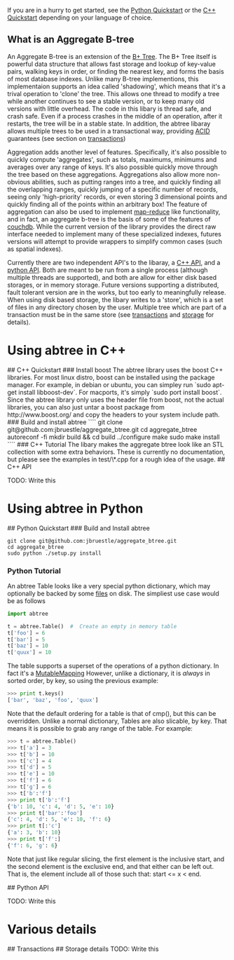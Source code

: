 

If you are in a hurry to get started, see the [Python Quickstart](#python_quickstart) or the [C++ Quickstart](#cpp_quickstart) depending on your language of choice.

## What is an Aggregate B-tree
An Aggregate B-tree is an extension of the [B+ Tree](http://en.wikipedia.org/wiki/B%2B_tree).  The B+ Tree itself is powerful data structure that allows fast storage and lookup of key-value pairs, walking keys in order, or finding the nearest key, and forms the basis of most database indexes.  Unlike many B-tree implementions, this implementaion supports an idea called 'shadowing', which means that it's a trival operation to 'clone' the tree.  This allows one thread to modify a tree while another continues to see a stable version, or to keep many old versions with little overhead.  The code in this libary is thread safe, and crash safe.  Even if a process crashes in the middle of an operation, after it restarts, the tree will be in a stable state.  In addition, the abtree libaray allows multiple trees to be used in a transactional way, providing [ACID](http://en.wikipedia.org/wiki/ACID) guarantees (see section on [transactions](#transactions))

Aggregation adds another level of features.  Specifically, it's also possible to quickly compute 'aggregates', such as totals, maximums, minimums and averages over any range of keys.  It's also possible quickly move through the tree based on these aggregations.  Aggregations also allow more non-obvious abilities, such as putting ranges into a tree, and quickly finding all the overlapping ranges, quickly jumping of a specific number of records, seeing only 'high-priority' records, or even storing 3 dimensional points and quickly finding all of the points within an arbitrary box!  The feature of aggregation can also be used to implement [map-reduce](http://en.wikipedia.org/wiki/MapReduce) like functionality, and in fact, an aggregate b-tree is the basis of some of the features of [couchdb](http://couchdb.apache.org/).  While the current version of the library provides the direct raw interface needed to implement many of these specialized indexes, futures versions will attempt to provide wrappers to simplify common cases (such as spatial indexes).

Currently there are two independent API's to the libaray, a [C++ API](#cpp_api), and a [python API](#python_api).  Both are meant to be run from a single process (although multiple threads are supported), and both are allow for either disk based storages, or in memory storage.  Future versions supporting a distributed, fault tolerant version are in the works, but too early to meaningfully release.  When using disk based storage, the libary writes to a 'store', which is a set of files in any directory chosen by the user.  Multiple tree which are part of a transaction must be in the same store (see [transactions](#transactions) and [storage](#storage) for details).

# Using abtree in C++
<a name = "cpp_quickstart">
## C++ Quickstart
### Install boost
The abtree library uses the boost C++ libraries.  For most linux distro, boost can be installed using the package manager.  For example, in debian or ubuntu, you can simpley run `sudo apt-get install libboost-dev`.  For macports, it's simply `sudo port install boost`.  Since the abtree library only uses the header file from boost, not the actual libraries, you can also just untar a boost package from http://www.boost.org/ and copy the headers to your system include path.  
### Build and install abtree
````
git clone git@github.com:jbruestle/aggregate_btree.git
cd aggregate_btree
autoreconf -fi
mkdir build && cd build
../configure
make
sudo make install
````
### C++ Tutorial
The libary makes the aggregate btree look like an STL collection with some extra behaviors.  These is currently no documentation, but please see the examples in test/\*.cpp for a rough idea of the usage.

<a name = "cpp_api">
## C++ API

TODO: Write this

# Using abtree in Python
<a name = "python_quickstart">
## Python Quickstart
### Build and Install abtree

````
git clone git@github.com:jbruestle/aggregate_btree.git
cd aggregate_btree
sudo python ./setup.py install
````

### Python Tutorial

An abtree Table looks like a very special python dictionary, which may optionally be backed by some [files](#storage) on disk.  The simpliest use case would be as follows
````python
import abtree

t = abtree.Table()  #  Create an empty in memory table
t['foo'] = 6
t['bar'] = 5
t['baz'] = 10
t['quux'] = 10
````

The table supports a superset of the operations of a python dictionary. In fact it's a [MutableMapping](http://docs.python.org/library/collections.html#collections-abstract-base-classes) However, unlike a dictionary, it is *always* in sorted order, by key, so using the previous example:

````python
>>> print t.keys() 
['bar', 'baz', 'foo', 'quux']
````

Note that the default ordering for a table is that of cmp(), but this can be overridden.  Unlike a normal dictionary, Tables are also slicable, by key.  That means it is possible to grab any range of the table.  For example:

````python
>>> t = abtree.Table()
>>> t['a'] = 3
>>> t['b'] = 10
>>> t['c'] = 4
>>> t['d'] = 5
>>> t['e'] = 10
>>> t['f'] = 6
>>> t['g'] = 6
>>> t['b':'f']
>>> print t['b':'f']
{'b': 10, 'c': 4, 'd': 5, 'e': 10}
>>> print t['bar':'foo']
{'c': 4, 'd': 5, 'e': 10, 'f': 6}
>>> print t[:'c']
{'a': 3, 'b': 10}
>>> print t['f':]
{'f': 6, 'g': 6}
````

Note that just like regular slicing, the first element is the inclusive start, and the second element is the exclusive end, and that either can be left out.  That is, the element include all of those such that: start <= x < end.  


<a name = "python_api">
## Python API

TODO: Write this

# Various details

<a name = "transactions">
## Transactions

<a name = "storage">
## Storage details
TODO: Write this
